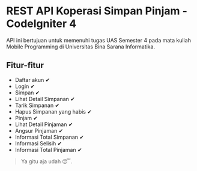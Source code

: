 # REST API Koperasi Simpan Pinjam - CodeIgniter 4

API ini bertujuan untuk memenuhi tugas UAS Semester 4 pada mata kuliah Mobile Programming di Universitas Bina Sarana Informatika.

## Fitur-fitur

- Daftar akun ✔
- Login ✔
- Simpan ✔
- Lihat Detail Simpanan ✔
- Tarik Simpanan ✔
- Hapus Simpanan yang habis ✔
- Pinjam ✔
- Lihat Detail Pinjaman ✔
- Angsur Pinjaman ✔
- Informasi Total Simpanan ✔
- Informasi Selisih ✔
- Informasi Total Pinjaman ✔

> Ya gitu aja udah 😴.
